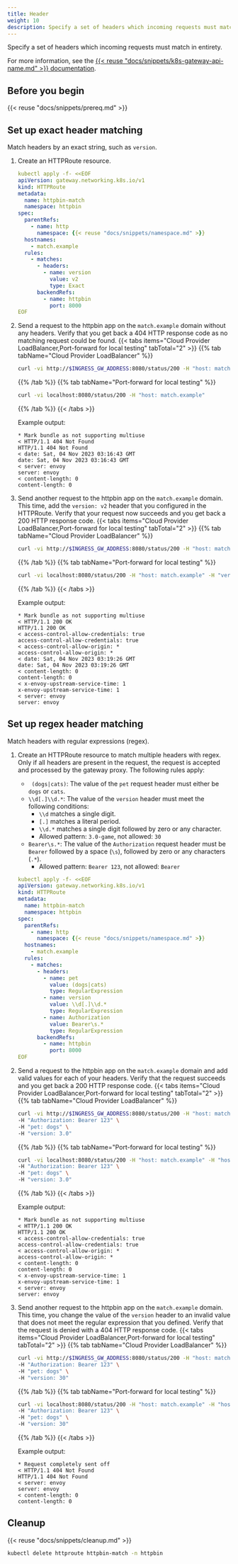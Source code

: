 ```yaml
---
title: Header 
weight: 10
description: Specify a set of headers which incoming requests must match in entirety.
---
```


Specify a set of headers which incoming requests must match in entirety.

For more information, see the [{{< reuse "docs/snippets/k8s-gateway-api-name.md" >}} documentation](https://gateway-api.sigs.k8s.io/api-types/httproute/#matches).

## Before you begin

{{< reuse "docs/snippets/prereq.md" >}}

## Set up exact header matching

Match headers by an exact string, such as `version`.

1. Create an HTTPRoute resource. 
   ```yaml
   kubectl apply -f- <<EOF
   apiVersion: gateway.networking.k8s.io/v1
   kind: HTTPRoute
   metadata:
     name: httpbin-match
     namespace: httpbin
   spec:
     parentRefs:
       - name: http
         namespace: {{< reuse "docs/snippets/namespace.md" >}}
     hostnames:
       - match.example
     rules:
       - matches:
         - headers:
           - name: version
             value: v2
             type: Exact
         backendRefs:
           - name: httpbin
             port: 8000
   EOF
   ```

2. Send a request to the httpbin app on the `match.example` domain without any headers. Verify that you get back a 404 HTTP response code as no matching request could be found. 
   {{< tabs items="Cloud Provider LoadBalancer,Port-forward for local testing" tabTotal="2" >}}
   {{% tab tabName="Cloud Provider LoadBalancer" %}}
   ```sh
   curl -vi http://$INGRESS_GW_ADDRESS:8080/status/200 -H "host: match.example:8080"
   ```
   {{% /tab %}}
   {{% tab tabName="Port-forward for local testing" %}}
   ```sh
   curl -vi localhost:8080/status/200 -H "host: match.example"
   ```
   {{% /tab %}}
   {{< /tabs >}}

   Example output: 
   ```
   * Mark bundle as not supporting multiuse
   < HTTP/1.1 404 Not Found
   HTTP/1.1 404 Not Found
   < date: Sat, 04 Nov 2023 03:16:43 GMT
   date: Sat, 04 Nov 2023 03:16:43 GMT
   < server: envoy
   server: envoy
   < content-length: 0
   content-length: 0
   ```

3. Send another request to the httpbin app on the `match.example` domain. This time, add the `version: v2` header that you configured in the HTTPRoute. Verify that your request now succeeds and you get back a 200 HTTP response code. 
   {{< tabs items="Cloud Provider LoadBalancer,Port-forward for local testing" tabTotal="2" >}}
   {{% tab tabName="Cloud Provider LoadBalancer" %}}
   ```sh
   curl -vi http://$INGRESS_GW_ADDRESS:8080/status/200 -H "host: match.example:8080" -H "version: v2"
   ```
   {{% /tab %}}
   {{% tab tabName="Port-forward for local testing" %}}
   ```sh
   curl -vi localhost:8080/status/200 -H "host: match.example" -H "version: v2"
   ```
   {{% /tab %}}
   {{< /tabs >}}

   Example output: 
   ```
   * Mark bundle as not supporting multiuse
   < HTTP/1.1 200 OK
   HTTP/1.1 200 OK
   < access-control-allow-credentials: true
   access-control-allow-credentials: true
   < access-control-allow-origin: *
   access-control-allow-origin: *
   < date: Sat, 04 Nov 2023 03:19:26 GMT
   date: Sat, 04 Nov 2023 03:19:26 GMT
   < content-length: 0
   content-length: 0
   < x-envoy-upstream-service-time: 1
   x-envoy-upstream-service-time: 1
   < server: envoy
   server: envoy
   ```
   
## Set up regex header matching

Match headers with regular expressions (regex).

1. Create an HTTPRoute resource to match multiple headers with regex. Only if all headers are present in the request, the request is accepted and processed by the gateway proxy. The following rules apply: 
   * ` (dogs|cats)`: The value of the `pet` request header must either be `dogs` or `cats`.
   * `\\d[.]\\d.*`: The value of the `version` header must meet the following conditions: 
     * `\\d` matches a single digit.
     * `[.]` matches a literal period.
     * `\\d.*` matches a single digit followed by zero or any character.
     * Allowed pattern: `3.0-game`, not allowed: `30`
   * `Bearer\s.*`: The value of the `Authorization` request header must be `Bearer` followed by a space (`\s`), followed by zero or any characters (`.*`).
     * Allowed pattern: `Bearer 123`, not allowed: `Bearer` 
   ```yaml
   kubectl apply -f- <<EOF
   apiVersion: gateway.networking.k8s.io/v1
   kind: HTTPRoute
   metadata:
     name: httpbin-match
     namespace: httpbin
   spec:
     parentRefs:
       - name: http
         namespace: {{< reuse "docs/snippets/namespace.md" >}}
     hostnames:
       - match.example
     rules:
       - matches:
         - headers:
           - name: pet
             value: (dogs|cats)
             type: RegularExpression
           - name: version
             value: \\d[.]\\d.*
             type: RegularExpression
           - name: Authorization
             value: Bearer\s.*
             type: RegularExpression
         backendRefs:
           - name: httpbin
             port: 8000
   EOF
   ```

2. Send a request to the httpbin app on the `match.example` domain and add valid values for each of your headers. Verify that the request succeeds and you get back a 200 HTTP response code. 
   {{< tabs items="Cloud Provider LoadBalancer,Port-forward for local testing" tabTotal="2" >}}
   {{% tab tabName="Cloud Provider LoadBalancer" %}}
   ```sh
   curl -vi http://$INGRESS_GW_ADDRESS:8080/status/200 -H "host: match.example:8080" -H "host: match.example" \
   -H "Authorization: Bearer 123" \
   -H "pet: dogs" \
   -H "version: 3.0" 
   ```
   {{% /tab %}}
   {{% tab tabName="Port-forward for local testing" %}}
   ```sh
   curl -vi localhost:8080/status/200 -H "host: match.example" -H "host: match.example" \
   -H "Authorization: Bearer 123" \
   -H "pet: dogs" \
   -H "version: 3.0"
   ```
   {{% /tab %}}
   {{< /tabs >}}

   Example output: 
   ```
   * Mark bundle as not supporting multiuse
   < HTTP/1.1 200 OK
   HTTP/1.1 200 OK
   < access-control-allow-credentials: true
   access-control-allow-credentials: true
   < access-control-allow-origin: *
   access-control-allow-origin: *
   < content-length: 0
   content-length: 0
   < x-envoy-upstream-service-time: 1
   x-envoy-upstream-service-time: 1
   < server: envoy
   server: envoy
   ```

3. Send another request to the httpbin app on the `match.example` domain. This time, you change the value of the `version` header to an invalid value that does not meet the regular expression that you defined. Verify that the request is denied with a 404 HTTP response code. 
   {{< tabs items="Cloud Provider LoadBalancer,Port-forward for local testing" tabTotal="2" >}}
   {{% tab tabName="Cloud Provider LoadBalancer" %}}
   ```sh
   curl -vi http://$INGRESS_GW_ADDRESS:8080/status/200 -H "host: match.example:8080" -H "host: match.example" \
   -H "Authorization: Bearer 123" \
   -H "pet: dogs" \
   -H "version: 30"
   ```
   {{% /tab %}}
   {{% tab tabName="Port-forward for local testing" %}}
   ```sh
   curl -vi localhost:8080/status/200 -H "host: match.example" -H "host: match.example" \
   -H "Authorization: Bearer 123" \
   -H "pet: dogs" \
   -H "version: 30"
   ```
   {{% /tab %}}
   {{< /tabs >}}

   Example output: 
   ```
   * Request completely sent off
   < HTTP/1.1 404 Not Found
   HTTP/1.1 404 Not Found
   < server: envoy
   server: envoy
   < content-length: 0
   content-length: 0

   ```
## Cleanup

{{< reuse "docs/snippets/cleanup.md" >}}

```sh
kubectl delete httproute httpbin-match -n httpbin
```

